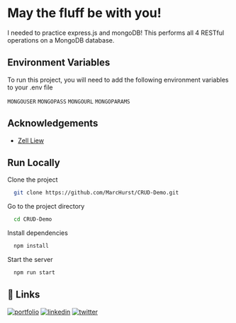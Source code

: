 
# May the fluff be with you!

I needed to practice express.js and mongoDB!  This performs all 4 RESTful operations on a MongoDB database.


## Environment Variables

To run this project, you will need to add the following environment variables to your .env file

`MONGOUSER`
`MONGOPASS`
`MONGOURL`
`MONGOPARAMS`


## Acknowledgements

 - [Zell Liew](https://zellwk.com/blog/crud-express-mongodb/)

## Run Locally

Clone the project

```bash
  git clone https://github.com/MarcHurst/CRUD-Demo.git
```

Go to the project directory

```bash
  cd CRUD-Demo
```

Install dependencies

```bash
  npm install
```

Start the server

```bash
  npm run start
```


## 🔗 Links
[![portfolio](https://img.shields.io/badge/my_portfolio-000?style=for-the-badge&logo=ko-fi&logoColor=white)](https://marchurst.netlify.app/)
[![linkedin](https://img.shields.io/badge/linkedin-0A66C2?style=for-the-badge&logo=linkedin&logoColor=white)](https://www.linkedin.com/in/marc-hurst/)
[![twitter](https://img.shields.io/badge/twitter-1DA1F2?style=for-the-badge&logo=twitter&logoColor=white)](https://twitter.com/MarcRHurst)
